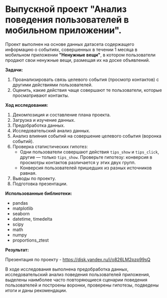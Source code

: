 # Выпускной проект "Анализ поведения пользователей в мобильном приложении".

Проект выполнен на основе данных датасета содержащего информацию о событиях, совершенных в течении 1 месяца в мобильном приложении __"Ненужные вещи"__, в котором пользователи продают свои ненужные вещи, размещая их на доске объявлений.

__Задачи:__
1. Проанализировать связь целевого события (просмотр контактов) c другими действиями пользователей. 
2. Оценить, какие действия чаще совершают те пользователи, которые просматривают контакты.

__Ход исследования:__
1. Декомпозиция и составление плана проекта.
2. Загрузка и изучение данных.
3. Предобработка данных.
4. Исследовательский анализ данных.
5. Анализ влияния событий на совершение целевого события (воронка событий).
6. Проверка статистических гипотез:
   - Одни пользователи совершают действия `tips_show` и `tips_click`, другие — только `tips_show`. Проверьте гипотезу: конверсия в просмотры контактов различается у этих двух групп.
   - Конверсия пользователей пришедших из разных источников равная. 
7. Выводы по проекту.
8. Подготовка презентации.

__Использованные библиотеки:__ 
- pandas
- matplotlib
- seaborn 
- datetime, timedelta
- scipy 
- math
- numpy 
- proportions_ztest

__Результат:__

Презентация по проекту - <https://disk.yandex.ru/i/o826LM2pzp99sQ>

В ходе исследования выполнена предобработка данных, исследовательский анализ поведения пользователей приложения, выделены наимболее часто повторяющиеся сценарии поведения пользователей и построены воронки, проверены гипотезы, подведены итоги и даны рекомендации.
